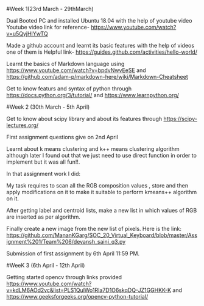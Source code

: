 #Week 1(23rd March - 29thMarch)



Dual Booted PC and installed Ubuntu 18.04 with the help of youtube video
Youtube video link for reference- https://www.youtube.com/watch?v=u5QyjHIYwTQ

Made a github account and learnt its basic features with the help of videos one of them is
Helpful link- https://guides.github.com/activities/hello-world/

Learnt the basics of Markdown language using https://www.youtube.com/watch?v=bpdvNwvEeSE and https://github.com/adam-p/markdown-here/wiki/Markdown-Cheatsheet

Get to know featurs and syntax of python through  https://docs.python.org/3/tutorial/ and https://www.learnpython.org/

#Week 2 (30th March - 5th April)

Get to know about scipy library and about its features through https://scipy-lectures.org/

First assignment questions give on 2nd April

Learnt about k means clustering and k++ means clustering algorithm although later I found out that we just need to use direct function in order to implement but it was all fun!!.

In that assignment work I did:


 My task requires to scan all the RGB composition values , store and then apply modifications on it to make it suitable to perform kmeans++ algorithm on it.

 After getting label and centroid lists, make a new list in which values of RGB are inserted as per algorithm.

 Finally create a new image from the new list of pixels.
 Here is the link: https://github.com/MananKGarg/SOC_20_Virtual_Keyboard/blob/master/Assignment%201/Team%206/devansh_saini_q3.py
 
 Submission of first assignment by 6th April 11:59 PM.
 
 #WeeK 3 (6th April - 12th April)
 
 Getting started  opencv through links provided https://www.youtube.com/watch?v=kdLM6AOd2vc&list=PLS1QulWo1RIa7D1O6skqDQ-JZ1GGHKK-K and https://www.geeksforgeeks.org/opencv-python-tutorial/
 
 








